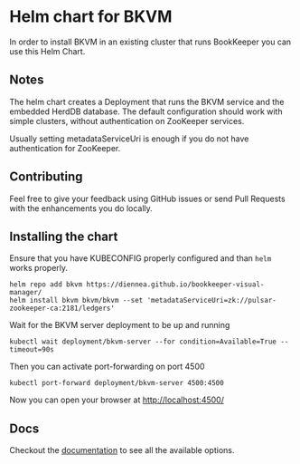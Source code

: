 # Helm chart for BKVM

In order to install BKVM in an existing cluster that runs BookKeeper you can use this Helm Chart.

## Notes

The helm chart creates a Deployment that runs the BKVM service and the embedded HerdDB database.
The default configuration should work with simple clusters, without authentication on ZooKeeper services.

Usually setting metadataServiceUri is enough if you do not have authentication for ZooKeeper.

## Contributing

Feel free to give your feedback using GitHub issues or send Pull Requests with the enhancements you do locally.

## Installing the chart

Ensure that you have KUBECONFIG properly configured and than `helm` works properly.

```
helm repo add bkvm https://diennea.github.io/bookkeeper-visual-manager/
helm install bkvm bkvm/bkvm --set 'metadataServiceUri=zk://pulsar-zookeeper-ca:2181/ledgers'
```

Wait for the BKVM server deployment to be up and running

```
kubectl wait deployment/bkvm-server --for condition=Available=True --timeout=90s
```

Then you can activate port-forwarding on port 4500

```
kubectl port-forward deployment/bkvm-server 4500:4500
```

Now you can open your browser at [http://localhost:4500/](http://localhost:4500/)

## Docs 
Checkout the [documentation](https://diennea.github.io/bookkeeper-visual-manager/chart/) to see all the available options.
